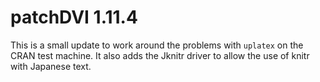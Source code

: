 # patchDVI 1.11.4

This is a small update to work around the problems with
`uplatex` on the CRAN test machine.  It also adds the Jknitr
driver to allow the use of knitr with Japanese text.
